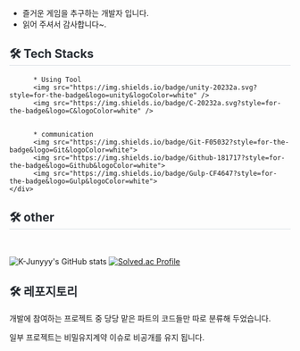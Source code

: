 * 즐거운 게임을 추구하는 개발자 입니다.   
* 읽어 주셔서 감사합니다~.


 <div style="text-align: left;">
    <h2 style="border-bottom: 1px solid #d8dee4; color: #282d33;"> 🛠️ Tech Stacks </h2>


          * Using Tool   
          <img src="https://img.shields.io/badge/unity-20232a.svg?style=for-the-badge&logo=unity&logoColor=white" />
          <img src="https://img.shields.io/badge/C-20232a.svg?style=for-the-badge&logo=C&logoColor=white" />


          * communication   
          <img src="https://img.shields.io/badge/Git-F05032?style=for-the-badge&logo=Git&logoColor=white">
          <img src="https://img.shields.io/badge/Github-181717?style=for-the-badge&logo=Github&logoColor=white">
          <img src="https://img.shields.io/badge/Gulp-CF4647?style=for-the-badge&logo=Gulp&logoColor=white">
    </div>
    
    
 <h2 style="border-bottom: 1px solid #d8dee4; color: #282d33;"> 🛠️ other </h2> <br> 
 
![K-Junyyy's GitHub stats](https://github-readme-stats.vercel.app/api?username=MON1187&show_icons=true&theme=tokyonight)
[![Solved.ac Profile](http://mazassumnida.wtf/api/v2/generate_badge?boj=cleans77)](https://solved.ac/cleans77/)


<h2 style="border-bottom: 1px; color: #282d33;"> 🛠️ 레포지토리 </h2>

개발에 참여하는 프로젝트 중 당당 맡은 파트의 코드들만 따로 분류해 두었습니다.   

일부 프로젝트는 비밀유지계약 이슈로 비공개를 유지 됩니다.
